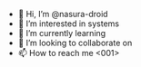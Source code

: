 - 👋 Hi, I’m @nasura-droid
- 👀 I’m interested in systems
- 🌱 I’m currently learning <blank>
- 💞️ I’m looking to collaborate on <cool>
- 📫 How to reach me <001>

<!---
nasura-droid/nasura-droid is a ✨ special ✨ repository because its `README.md` (this file) appears on your GitHub profile.
You can click the Preview link to take a look at your changes.
--->
